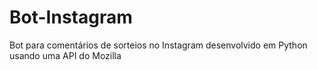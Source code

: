 # Bot-Instagram
Bot para comentários de sorteios no Instagram desenvolvido em Python usando uma API do Mozilla
